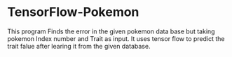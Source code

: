 # TensorFlow-Pokemon

This program Finds the error in the given pokemon data base but taking pokemon Index number and Trait as input.
It uses tensor flow to predict the trait falue after learing it from the given database.
